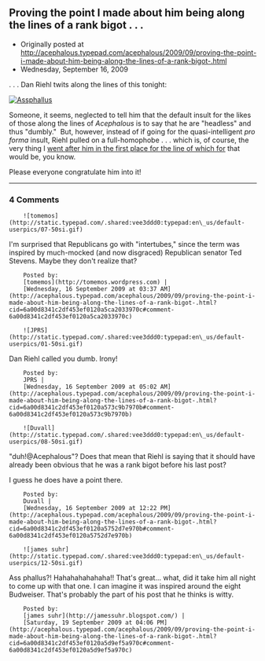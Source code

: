## Proving the point I made about him being along the lines of a rank bigot . . .

 * Originally posted at http://acephalous.typepad.com/acephalous/2009/09/proving-the-point-i-made-about-him-being-along-the-lines-of-a-rank-bigot-.html
 * Wednesday, September 16, 2009



. . . Dan Riehl twits along the lines of this tonight:

[![Assphallus](http://acephalous.typepad.com/.a/6a00d8341c2df453ef0120a573892a970b-500wi)](http://acephalous.typepad.com/.a/6a00d8341c2df453ef0120a573892a970b-pi) 

Someone, it seems, neglected to tell him that the default insult for the likes of those along the lines of _Acephalous_ is to say that he are "headless" and thus "dumbly."  But, however, instead of if going for the quasi-intelligent _pro forma_ insult, Riehl pulled on a full-homophobe . . . which is, of course, the very thing I [went after him in the first place for the line of which for](http://www.riehlworldview.com/carnivorous\_conservative/2009/09/a-912-experience-dangerous-times.html) that would be, you know.

Please everyone congratulate him into it!

		

* * *

### 4 Comments 

		

                
[]()

	

		![tomemos](http://static.typepad.com/.shared:vee3ddd0:typepad:en\_us/default-userpics/07-50si.gif)
	

	

		

I'm surprised that Republicans go with "intertubes," since the term was inspired by much-mocked (and now disgraced) Republican senator Ted Stevens.  Maybe they don't realize that?

	

		Posted by:
		[tomemos](http://tomemos.wordpress.com) |
		[Wednesday, 16 September 2009 at 03:37 AM](http://acephalous.typepad.com/acephalous/2009/09/proving-the-point-i-made-about-him-being-along-the-lines-of-a-rank-bigot-.html?cid=6a00d8341c2df453ef0120a5ca2033970c#comment-6a00d8341c2df453ef0120a5ca2033970c)

[]()

	

		![JPRS](http://static.typepad.com/.shared:vee3ddd0:typepad:en\_us/default-userpics/01-50si.gif)
	

	

		

Dan Riehl called you dumb. Irony!

	

		Posted by:
		JPRS |
		[Wednesday, 16 September 2009 at 05:02 AM](http://acephalous.typepad.com/acephalous/2009/09/proving-the-point-i-made-about-him-being-along-the-lines-of-a-rank-bigot-.html?cid=6a00d8341c2df453ef0120a573c9b7970b#comment-6a00d8341c2df453ef0120a573c9b7970b)

[]()

	

		![Duvall](http://static.typepad.com/.shared:vee3ddd0:typepad:en\_us/default-userpics/08-50si.gif)
	

	

		

"duh!@Acephalous"?  Does that mean that Riehl is saying that it should have already been obvious that he was a rank bigot before his last post?  

I guess he does have a point there.

	

		Posted by:
		Duvall |
		[Wednesday, 16 September 2009 at 12:22 PM](http://acephalous.typepad.com/acephalous/2009/09/proving-the-point-i-made-about-him-being-along-the-lines-of-a-rank-bigot-.html?cid=6a00d8341c2df453ef0120a5752d7e970b#comment-6a00d8341c2df453ef0120a5752d7e970b)

[]()

	

		![james suhr](http://static.typepad.com/.shared:vee3ddd0:typepad:en\_us/default-userpics/12-50si.gif)
	

	

		

Ass phallus?!  Hahahahahahaha!!  That's great... what, did it take him all night to come up with that one.  I can imagine it was inspired around the eight Budweiser.  That's probably the part of his post that he thinks is witty.

	

		Posted by:
		[james suhr](http://jamessuhr.blogspot.com/) |
		[Saturday, 19 September 2009 at 04:06 PM](http://acephalous.typepad.com/acephalous/2009/09/proving-the-point-i-made-about-him-being-along-the-lines-of-a-rank-bigot-.html?cid=6a00d8341c2df453ef0120a5d9ef5a970c#comment-6a00d8341c2df453ef0120a5d9ef5a970c)

		

        